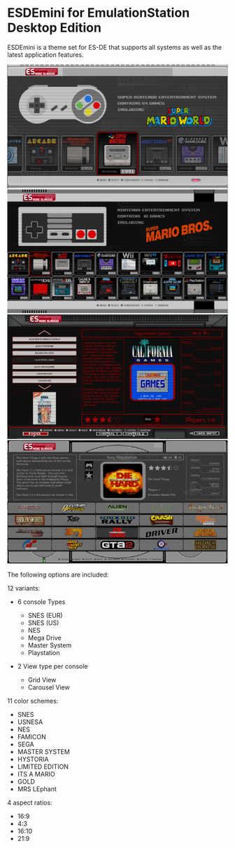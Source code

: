# ESDEmini for EmulationStation Desktop Edition

ESDEmini is a theme set for ES-DE that supports all systems as well as the latest application features.

![systems](sys.png)
![systems2](sys2.png)
![games](game.png)
![games2](game2.png)

The following options are included:

12 variants:

- 6 console Types
	- SNES (EUR)
	- SNES (US)
	- NES
	- Mega Drive
	- Master System
	- Playstation

- 2 View type per console
	- Grid View
	- Carousel View

11 color schemes:

- SNES
- USNESA
- NES
- FAMICON
- SEGA
- MASTER SYSTEM
- HYSTORIA
- LIMITED EDITION
- ITS A MARIO
- GOLD
- MRS LEphant


4 aspect ratios:

- 16:9
- 4:3
- 16:10
- 21:9



